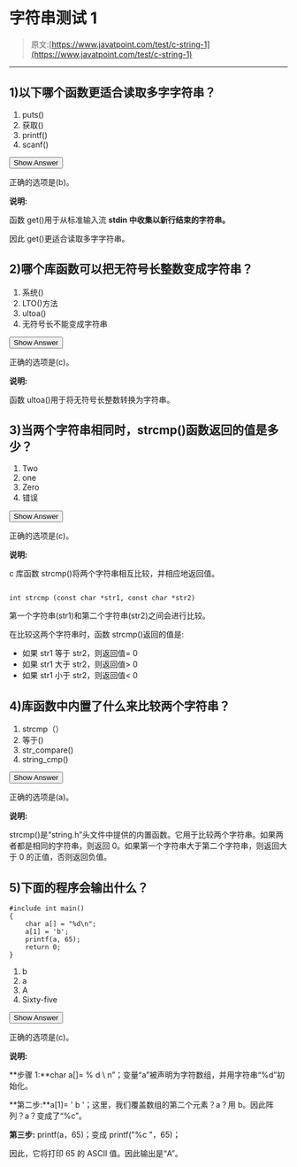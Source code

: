 # 字符串测试 1

> 原文:[https://www.javatpoint.com/test/c-string-1](https://www.javatpoint.com/test/c-string-1)

* * *

## 1)以下哪个函数更适合读取多字字符串？

1.  puts()
2.  获取()
3.  printf()
4.  scanf()

<button class="showanswer" onclick="showhide(1)">Show Answer</button>

正确的选项是(b)。

**说明:**

函数 get()用于从标准输入流 **stdin 中收集以新行结束的字符串。**

因此 get()更适合读取多字字符串。

## 2)哪个库函数可以把无符号长整数变成字符串？

1.  系统()
2.  LTO()方法
3.  ultoa()
4.  无符号长不能变成字符串

<button class="showanswer" onclick="showhide(2)">Show Answer</button>

正确的选项是(c)。

**说明:**

函数 ultoa()用于将无符号长整数转换为字符串。

## 3)当两个字符串相同时，strcmp()函数返回的值是多少？

1.  Two
2.  one
3.  Zero
4.  错误

<button class="showanswer" onclick="showhide(3)">Show Answer</button>

正确的选项是(c)。

**说明:**

c 库函数 strcmp()将两个字符串相互比较，并相应地返回值。

```

int strcmp (const char *str1, const char *str2)

```

第一个字符串(str1)和第二个字符串(str2)之间会进行比较。

在比较这两个字符串时，函数 strcmp()返回的值是:

*   如果 str1 等于 str2，则返回值= 0
*   如果 str1 大于 str2，则返回值> 0
*   如果 str1 小于 str2，则返回值< 0

## 4)库函数中内置了什么来比较两个字符串？

1.  strcmp（）
2.  等于()
3.  str_compare()
4.  string_cmp()

<button class="showanswer" onclick="showhide(4)">Show Answer</button>

正确的选项是(a)。

**说明:**

strcmp()是“string.h”头文件中提供的内置函数。它用于比较两个字符串。如果两者都是相同的字符串，则返回 0。如果第一个字符串大于第二个字符串，则返回大于 0 的正值，否则返回负值。

## 5)下面的程序会输出什么？

```
#include int main()
{
    char a[] = "%d\n";
    a[1] = 'b';
    printf(a, 65);
    return 0;
} 
```

1.  b
2.  a
3.  A
4.  Sixty-five

<button class="showanswer" onclick="showhide(5)">Show Answer</button>

正确的选项是(c)。

**说明:**

**步骤 1:**char a[]= % d \ n”；变量“a”被声明为字符数组，并用字符串“%d”初始化。

**第二步:**a[1]= ' b '；这里，我们覆盖数组的第二个元素？a？用 b。因此阵列？a？变成了“%c”。

**第三步:** printf(a，65)；变成 printf("%c "，65)；

因此，它将打印 65 的 ASCII 值。因此输出是“A”。